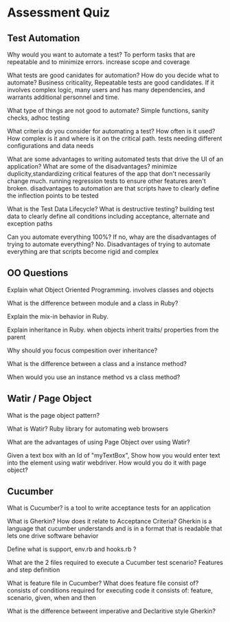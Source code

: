 # Assessment Quiz 
 
 ## Test Automation

Why would you want to automate a test?
To perform tasks that are repeatable and to minimize errors.
increase scope and coverage

What tests are good canidates for automation? How do you decide what to automate?
Business criticality, Repeatable tests are good candidates. 
If it involves complex logic, many users and has many dependencies, and warrants 
additional personnel and time.

What type of things are not good to automate?
Simple functions, sanity checks, adhoc testing

What criteria do you consider for automating a test?
How often is it used? How complex is it and where is it on 
the critical path. tests needing different configurations and data needs

What are some advantages to writing automated tests that drive the UI of an application? What are some of the disadvantages?
minimize duplicity,standardizing critical features of the app that don't necessarily change much. running regression tests to ensure other features aren't broken. 
disadvantages to automation are that scripts have to clearly define the inflection points to be tested   

What is the Test Data Lifecycle? What is destructive testing?
building test data to clearly define all conditions including acceptance, alternate and exception paths

Can you automate everything 100%? If no, whay are the disadvantages of trying to automate everything?
No. Disadvantages of trying to automate everything are 
that scripts become rigid and complex 

 ## OO Questions

Explain what Object Oriented Programming.
 involves classes and objects
 
 What is the difference between module and a class in Ruby?

 Explain the mix-in behavior in Ruby.

 Explain inheritance in Ruby.
when objects inherit traits/  properties from the parent

 Why should you focus compesition over inheritance?

 What is the difference between a class and a instance method?

 When would you use an instance method vs a class method?


 ## Watir / Page Object

What is the page object pattern?

What is Watir?
Ruby library for automating web browsers

What are the advantages of using Page Object over using Watir?

Given a text box with an Id of "myTextBox", Show how you would enter text into the element using watir webdriver. How would you do it with page object?


 ## Cucumber

What is Cucumber?
is a tool to write acceptance tests for an application

 What is Gherkin? How does it relate to Acceptance Criteria?
Gherkin is a language that cucumber understands and is in a 
format that is readable that lets one drive software behavior

Define what is support, env.rb and hooks.rb ?

 What are the 2 files required to execute a Cucumber test scenario?
Features and step definition

What is feature file in Cucumber? What does feature file consist of?
consists of conditions required for executing code
it consists of:
feature, scenario, given, when and then

 What is the difference betweent imperative and Declaritive style Gherkin?

